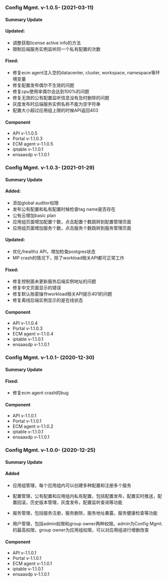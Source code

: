 ### Config Mgmt. v-1.0.5- (2021-03-11)

#### Summary Update

#### Updated:

- 调整获取license active info的方法
- 限制后端服务实例监听同一个私有配置的次数

#### Fixed:

  - 修复ecm agent注入空的datacenter, cluster, workspace, namespace等环境变量
  - 修复配置发布偶尔不生效的问题
  - 修复cpu使用率偶尔会达到100%的问题
  - 修复无效的公有配置监听信息没有及时删除的问题
  - 灰度发布时后端服务实例名称不能为空字符串
  - 配置大小超过应用组上限的时候API返回403

#### Component

- API v-1.1.0.5
- Portal v-1.1.0.3
- ECM agent v-1.1.0.5
- iptable v-1.1.0.1
- ensaasdp v-1.1.0.1

### Config Mgmt. v-1.0.3- (2021-01-29)

#### Summary Update

#### Added:

- 添加global auditor权限
- 发布公有配置和私有配置时候检查tag name是否存在
- 公有云增加basic plan
- 应用组页面增加配置个数，点击配置个数跳转到配置管理页面
- 应用组页面增加服务个数，点击服务个数跳转到服务管理页面

#### Updated:

- 优化/healthz API，增加检查postgres状态
- MP crash的情况下，除了workload相关API都可正常工作

#### Fixed:

  - 修复控制面未更新服务后端实例地址的问题
  - 修复中文页面显示的错误
  - 修复默认账密操作workload相关API提示401的问题
  - 修复离线后端实例显示的是在线状态

#### Component

- API v-1.1.0.4
- Portal v-1.1.0.3
- ECM agent v-1.1.0.4
- iptable v-1.1.0.1
- ensaasdp v-1.1.0.1

### Config Mgmt. v-1.0.1- (2020-12-30)

#### Summary Update

#### Fixed:

  - 修复ecm agent crash的bug

#### Component

- API v-1.1.0.1
- Portal v-1.1.0.1
- ECM agent v-1.1.0.2
- iptable v-1.1.0.1
- ensaasdp v-1.1.0.1

### Config Mgmt. v-1.0.0- (2020-12-25)

#### Summary Update
#### Added

  - 应用组管理，每个应用组内可以创建多种配置和注册多个服务
  - 配置管理，公有配置和应用组内私有配置，包括配置发布，配置实时推送，配置回滚，历史版本管理，灰度发布，配置监听查询等功能
  - 服务管理，包括服务注册，服务删除，服务地址暴露，服务健康检查等功能

  - 用户管理，包括admin权限和group owner两种权限。admin为Config Mgmt.的最高权限，group owner为应用组权限，可以对应用组进行增删改查

#### Component

- API v-1.1.0.1
- Portal v-1.1.0.1
- ECM agent v-1.1.0.1
- iptable v-1.1.0.1
- ensaasdp v-1.1.0.1
